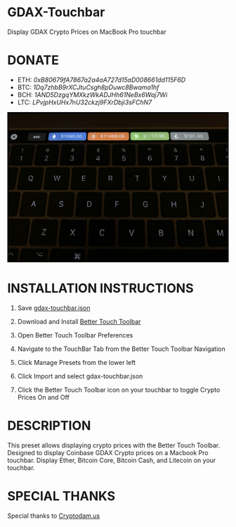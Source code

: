# GDAX-Touchbar
Display GDAX Crypto Prices on MacBook Pro touchbar

# DONATE
- ETH: _0xB80679fA7867a2a4aA727d15aD008661dd115F6D_
- BTC: _1Dq7zhbB9rXCJtuCsgh8pDuwc8Bwama1hf_
- BCH: _1AND5DzgqYMXkzWkADJHh61NeBx6Waj7Wi_
- LTC: _LPvjpHxUHx7nU32ckzj9FXrDbji3sFChN7_

![Screenshot](gdax-touchbar.jpg)

# INSTALLATION INSTRUCTIONS
1. Save [gdax-touchbar.json](https://raw.githubusercontent.com/djrosenbaum/GDAX-Touchbar/master/gdax-touchbar.json)

2. Download and Install [Better Touch Toolbar](https://www.boastr.net/downloads/)

3. Open Better Touch Toolbar Preferences

4. Navigate to the TouchBar Tab from the Better Touch Toolbar Navigation

5. Click Manage Presets from the lower left

6. Click Import and select gdax-touchbar.json

7. Click the Better Touch Toolbar icon on your touchbar to toggle Crypto Prices On and Off

# DESCRIPTION
This preset allows displaying crypto prices with the Better Touch Toolbar. Designed to display Coinbase GDAX Crypto prices on a Macbook Pro touchbar. Display Ether, Bitcoin Core, Bitcoin Cash, and Litecoin on your touchbar.

# SPECIAL THANKS
Special thanks to [Cryptodam.us](http://www.cryptodam.us/chat)
